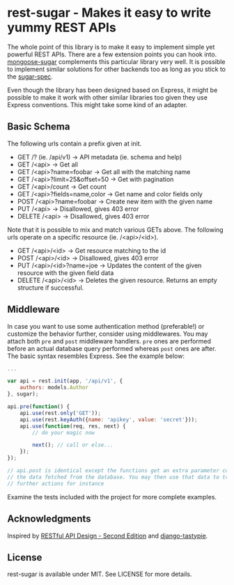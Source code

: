 # rest-sugar - Makes it easy to write yummy REST APIs

The whole point of this library is to make it easy to implement simple
yet powerful REST APIs. There are a few extension points you can hook
into. [mongoose-sugar](https://github.com/bebraw/mongoose-sugar)
complements this particular library very well. It is possible to implement
similar solutions for other backends too as long as you stick to the
[sugar-spec](https://github.com/bebraw/sugar-spec).

Even though the library has been designed based on Express, it might be
possible to make it work with other similar libraries too given they use
Express conventions. This might take some kind of an adapter.

## Basic Schema

The following urls contain a prefix given at init.

* GET /? (ie. /api/v1) -&gt; API metadata (ie. schema and help)
* GET /&lt;api&gt; -&gt; Get all
* GET /&lt;api&gt;?name=foobar -&gt; Get all with the matching name
* GET /&lt;api&gt;?limit=25&offset=50 -&gt; Get with pagination
* GET /&lt;api&gt;/count -&gt; Get count
* GET /&lt;api&gt;?fields=name,color -&gt; Get name and color fields only
* POST /&lt;api&gt;?name=foobar -&gt; Create new item with the given name
* PUT /&lt;api&gt; -&gt; Disallowed, gives 403 error
* DELETE /&lt;api&gt; -&gt; Disallowed, gives 403 error

Note that it is possible to mix and match various GETs above. The following
urls operate on a specific resource (ie. /&lt;api&gt;/&lt;id&gt;).

* GET /&lt;api&gt;/&lt;id&gt; -&gt; Get resource matching to the id
* POST /&lt;api&gt;/&lt;id&gt; -&gt; Disallowed, gives 403 error
* PUT /&lt;api&gt;/&lt;id&gt;?name=joe -&gt; Updates the content of the given resource with
  the given field data
* DELETE /&lt;api&gt;/&lt;id&gt; -&gt; Deletes the given resource. Returns an empty structure
  if successful.

## Middleware

In case you want to use some authentication method (preferable!) or
customize the behavior further, consider using middlewares. You may attach
both `pre` and `post` middleware handlers. `pre` ones are performed before an
actual database query performed whereas `post` ones are after. The basic syntax
resembles Express. See the example below:

```js
...

var api = rest.init(app, '/api/v1', {
    authors: models.Author
}, sugar);

api.pre(function() {
    api.use(rest.only('GET'));
    api.use(rest.keyAuth({name: 'apikey', value: 'secret'}));
    api.use(function(req, res, next) {
        // do your magic now

        next(); // call or else...
    });
});

// api.post is identical except the functions get an extra parameter containing
// the data fetched from the database. You may then use that data to trigger
// further actions for instance
```

Examine the tests included with the project for more complete examples.

## Acknowledgments

Inspired by [RESTful API Design - Second
Edition](http://www.slideshare.net/apigee/restful-api-design-second-edition)
and [django-tastypie](https://github.com/toastdriven/django-tastypie).

## License

rest-sugar is available under MIT. See LICENSE for more details.

